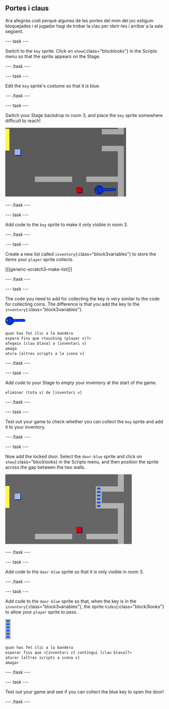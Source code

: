 ## Portes i claus

Ara afegiràs codi perquè algunes de les portes del món del joc estiguin bloquejades i el jugador hagi de trobar la clau per obrir-les i arribar a la sala següent.

\--- task \---

Switch to the `key` sprite. Click on `show`{:class="blocklooks"} in the Scripts menu so that the sprite appears on the Stage.

\--- /task \---

\--- task \---

Edit the `key` sprite's costume so that it is blue.

\--- /task \---

\--- task \---

Switch your Stage backdrop to room 3, and place the `key` sprite somewhere difficult to reach!

![screenshot](images/world-key.png)

\--- /task \---

\--- task \---

Add code to the `key` sprite to make it only visible in room 3.

\--- /task \---

\--- task \---

Create a new list called `inventory`{:class="block3variables"} to store the items your `player` sprite collects.

[[[generic-scratch3-make-list]]]

\--- /task \---

\--- task \---

The code you need to add for collecting the key is very similar to the code for collecting coins. The difference is that you add the key to the `inventory`{:class="block3variables"}.

![key](images/key.png)

```blocks3
quan has fet clic a la bandera
espera fins que <touching (player v)?>
afegeix [clau blava] a [inventari v]
amaga
atura [altres scripts a la icona v]
```

\--- /task \---

\--- task \---

Add code to your Stage to empty your inventory at the start of the game.

```blocks3
eliminar (tota v) de [inventari v]
```

\--- /task \---

\--- task \---

Test out your game to check whether you can collect the `key` sprite and add it to your inventory.

\--- /task \---

\--- task \---

Now add the locked door. Select the `door-blue` sprite and click on `show`{:class="blocklooks} in the Scripts menu, and then position the sprite across the gap between the two walls.

![screenshot](images/world-door.png)

\--- /task \---

\--- task \---

Add code to the `door-blue` sprite so that it is only visible in room 3.

\--- /task \---

\--- task \---

Add code to the `door-blue` sprite so that, when the key is in the `inventory`{:class="block3variables"}, the sprite `hides`{:class="block3looks"} to allow your `player` sprite to pass.

![door](images/door.png)

```blocks3
quan has fet clic a la bandera
esperar fins que <[inventari v] contingui [clau blava]?>
aturar [altres scripts a icona v]
amagar
```

\--- /task \---

\--- task \---

Test out your game and see if you can collect the blue key to open the door!

\--- /task \---